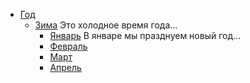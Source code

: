 - [Год](#год)
  - [Зима](#зима)
  Это холодное время года...
    - [Январь](#январь)
  В январе мы празднуем новый год...
    - [Февраль](#февраль)
    - [Март](март)
    - [Апрель](апрель)

